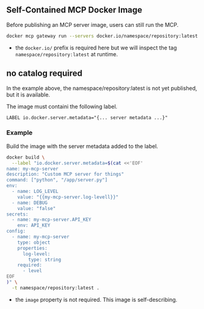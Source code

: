 ## Self-Contained MCP Docker Image

Before publishing an MCP server image, users can still run the MCP.

```bash
docker mcp gateway run --servers docker.io/namespace/repository:latest
```

* the `docker.io/` prefix is required here but we will inspect the tag `namespace/repository:latest` at runtime.

## no catalog required

In the example above, the namespace/repository:latest is not yet published, but it is available.

The image must containi the following label.

```
LABEL io.docker.server.metadata="{... server metadata ...}"
```

### Example

Build the image with the server metadata added to the label.

```bash
docker build \
  --label "io.docker.server.metadata=$(cat <<'EOF'
name: my-mcp-server
description: "Custom MCP server for things"
command: ["python", "/app/server.py"]
env:
  - name: LOG_LEVEL
    value: "{{my-mcp-server.log-levell}}"
  - name: DEBUG
    value: "false"
secrets:
  - name: my-mcp-server.API_KEY
    env: API_KEY
config:
  - name: my-mcp-server
    type: object
    properties:
      log-level:
        type: string
    required:
      - level
EOF
)" \
  -t namespace/repository:latest .
```

* the `image` property is not required. This image is self-describing.
